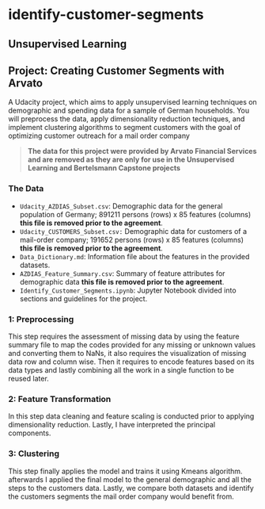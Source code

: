 # identify-customer-segments
## Unsupervised Learning
## Project: Creating Customer Segments with Arvato

A Udacity project, which aims to apply unsupervised learning techniques on demographic and spending data for a sample of German households. You will preprocess the data, apply dimensionality reduction techniques, and implement clustering algorithms to segment customers with the goal of optimizing customer outreach for a mail order company

> **The data for this project were provided by Arvato Financial Services and are removed as they are only for use in the Unsupervised Learning and Bertelsmann Capstone projects**


### The Data
- `Udacity_AZDIAS_Subset.csv`: Demographic data for the general population of Germany; 891211 persons (rows) x 85 features (columns) **this file is removed prior to the agreement**.
- `Udacity_CUSTOMERS_Subset.csv:` Demographic data for customers of a mail-order company; 191652 persons (rows) x 85 features (columns) **this file is removed prior to the agreement**.
- `Data_Dictionary.md`: Information file about the features in the provided datasets.
- `AZDIAS_Feature_Summary.csv`: Summary of feature attributes for demographic data **this file is removed prior to the agreement**.
- `Identify_Customer_Segments.ipynb`: Jupyter Notebook divided into sections and guidelines for the project. 

### 1: Preprocessing
This step requires the assessment of missing data by using the feature summary file to map the codes provided for any missing or unknown values and converting them to NaNs, it also requires the visualization of missing data row and column wise. Then it requires to encode features based on its data types and lastly combining all the work in a single function to be reused later.

### 2: Feature Transformation
In this step data cleaning and feature scaling is conducted prior to applying dimensionality reduction. Lastly, I have interpreted the principal components.


### 3: Clustering
This step finally applies the model and trains it using Kmeans algorithm. afterwards I applied the final model to the general demographic and all the steps to the customers data. Lastly, we compare both datasets and identify the customers segments the mail order company would benefit from.
